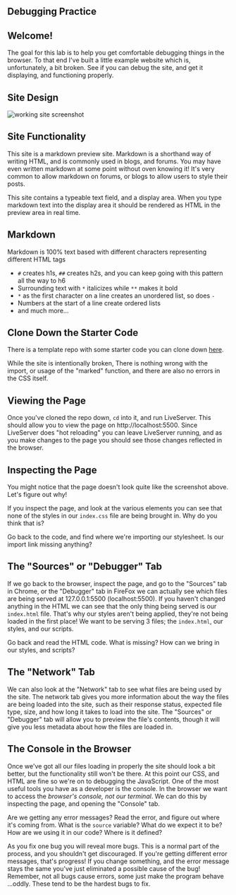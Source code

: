 ## Debugging Practice

## Welcome!

The goal for this lab is to help you get comfortable debugging things in the browser. To that end I've built a little example website which is, unfortunately, a bit broken. See if you can debug the site, and get it displaying, and functioning properly.

## Site Design

![working site screenshot]()

## Site Functionality

This site is a markdown preview site. Markdown is a shorthand way of writing HTML, and is commonly used in blogs, and forums. You may have even written markdown at some point without oven knowing it! It's very common to allow markdown on forums, or blogs to allow users to style their posts.

This site contains a typeable text field, and a display area. When you type markdown text into the display area it should be rendered as HTML in the preview area in real time.

## Markdown

Markdown is 100% text based with different characters representing different HTML tags

* `#` creates h1s, `##` creates h2s, and you can keep going with this pattern all the way to h6
* Surrounding text with `*` italicizes while `**` makes it bold
* `*` as the first character on a line creates an unordered list, so does `-`
* Numbers at the start of a line create ordered lists
* and much more...

## Clone Down the Starter Code

There is a template repo with some starter code you can clone down [here](https://github.com/BurlingtonCodeAcademy/dom-debugging-practice-lab).

While the site is intentionally broken, There is nothing wrong with the import, or usage of the "marked" function, and there are also no errors in the CSS itself.

## Viewing the Page

Once you've cloned the repo down, `cd` into it, and run LiveServer. This should allow you to view the page on http://localhost:5500. Since LiveServer does "hot reloading" you can leave LiveServer running, and as you make changes to the page you should see those changes reflected in the browser.

## Inspecting the Page

You might notice that the page doesn't look quite like the screenshot above. Let's figure out why!

If you inspect the page, and look at the various elements you can see that none of the styles in our `index.css` file are being brought in. Why do you think that is?

Go back to the code, and find where we're importing our stylesheet. Is our import link missing anything?

## The "Sources" or "Debugger" Tab

If we go back to the browser, inspect the page, and go to the "Sources" tab in Chrome, or the "Debugger" tab in FireFox we can actually see which files are being served at 127.0.0.1:5500 (localhost:5500). If you haven't changed anything in the HTML we can see that the only thing being served is our `index.html` file. That's why our styles aren't being applied, they're not being loaded in the first place! We want to be serving 3 files; the `index.html`, our styles, and our scripts.

Go back and read the HTML code. What is missing? How can we bring in our styles, and scripts?

## The "Network" Tab

We can also look at the "Network" tab to see what files are being used by the site. The network tab gives you more information about the way the files are being loaded into the site, such as their response status, expected file type, size, and how long it takes to load into the site. The "Sources" or "Debugger" tab will allow you to preview the file's contents, though it will give you less metadata about how the files are loaded in.

## The Console in the Browser

Once we've got all our files loading in properly the site should look a bit better, but the functionality still won't be there. At this point our CSS, and HTML are fine so we're on to debugging the JavaScript. One of the most useful tools you have as a developer is the console. In the browser we want to access the *browser's console, not our terminal*. We can do this by inspecting the page, and opening the "Console" tab.

Are we getting any error messages? Read the error, and figure out where it's coming from. What is the `source` variable? What do we expect it to be? How are we using it in our code? Where is it defined?

As you fix one bug you will reveal more bugs. This is a normal part of the process, and you shouldn't get discouraged. If you're getting different error messages, that's progress! If you change something, and the error message stays the same you've just eliminated a possible cause of the bug! Remember, not all bugs cause errors, some just make the program behave ...oddly. These tend to be the hardest bugs to fix.